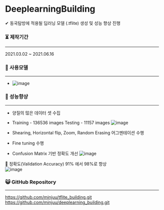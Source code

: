 # DeeplearningBuilding


✔ 동국탐방에 적용될 딥러닝 모델 (.tflite) 생성 및 성능 향상 진행<br>



### ⏳ 제작기간

------

2021.03.02 ~ 2021.06.16<br>




### 💫 사용모델

------

- ![image](https://user-images.githubusercontent.com/57933061/125451683-566b34fa-3c18-4a27-ba35-f21f7c472a5d.png)<br>

### 🥇 성능향샹

------

- 양질의 많은 데이터 셋 수집
- 
  Training - 136536 images 
  Testing - 11157 images
  ![image](https://user-images.githubusercontent.com/57933061/125451044-04712e0d-f62e-41db-80ae-ded27b01e7e4.png)

- Shearing, Horizontal flip, Zoom, Random Erasing 어그멘테이션 수행
- Fine tuning 수행

- Confusion Matrix 기반 정확도 개선
  ![image](https://user-images.githubusercontent.com/57933061/125451792-e3b4aeea-1603-42f3-9b71-57c39384a1b1.png)



🔴 정확도(Validation Accuracy) 91% 에서 98%로 향상<br>
![image](https://user-images.githubusercontent.com/57933061/125451642-81a0ccc6-f3ed-44ec-96de-2f1493ee15b8.png)




### 😺 GitHub Repository

------

https://github.com/minjuu/tflite_building.git<br>
https://github.com/minjuu/deeplearning_building.git





